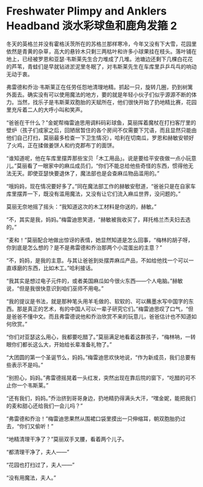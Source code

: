 # Freshwater Plimpy and Anklers Headband 淡水彩球鱼和鹿角发箍 2

冬天的英格兰并没有霍格沃茨所在的苏格兰那样寒冷，今年又没有下大雪，花园里依然是青黄的杂草，高大的悬铃木只剩三两枯叶和许多小球果挂在枝头。落叶铺在地上，已经被罗恩和亚瑟·韦斯莱先生合力堆成了几堆。池塘边还剩下几棵白花花的芦苇，青蛙们是早就钻进淤泥里冬眠了，对韦斯莱先生在车库里乒乒乓乓的响动无动于衷。

弗雷德和乔治·韦斯莱正在任劳任怨地清理地精。抓起一只，旋转几圈，扔到树篱外面去。确实没有可以使用魔法的地方，要的就是年轻小伙子们似乎源源不断的体力。当然，找乐子是韦斯莱双胞胎的天赋所在，他们很快开始了扔地精比赛，花园里充斥着二人的大呼小叫和笑声。

“爸爸在干什么？”金妮帮梅雷迪思用调料码彩球鱼，莫丽挥着魔杖在打扫客厅里的壁炉（孩子们成家之后，回陋居暂住的各个房间不仅需要下咒语，而且显然只能由他们自己打扫，莫丽最多检查一下卫生情况），哈利在切南瓜，罗恩和赫敏安顿好了火鸡，正在揉做姜饼人和约克郡布丁的面饼。

“谁知道呢，他在车库里摆弄那些宝贝「木工用品」。说是要给平安夜做一点小玩意儿。”莫丽看了一眼家中的麻瓜成员们，“你们不能总给他些奇怪的东西，惯得他无法无天。即使亚瑟快要退休了，魔法部也是会查麻瓜物品滥用的。”

“哦妈妈，现在情况要好多了。”同在魔法部工作的赫敏安慰道，“爸爸只是在自家车库里摆弄一下，既没有滥用魔法，又没有让它们流入麻瓜世界，没问题的。”

莫丽无奈地摇了摇头：“我知道这次的木工材料是你送的，赫敏。”

“不，其实是我，妈妈。”梅雷迪思笑道，“赫敏被我收买了，拜托格兰杰夫妇去选的。”

“麦和！”莫丽配合地做出惊讶的表情，她显然知道是怎么回事，“梅林的胡子呀，你到底是怎么想的？是不是弗雷德和乔治那两个小混蛋出的主意？”

“不，妈妈，是我的主意。与其让爸爸到处摆弄麻瓜产品，不如给他找一个可以一直琢磨的东西，比如木工。”哈利接话。

“我其实是想过电子元件的，或者美国麻瓜如今很火东西——个人电脑。”赫敏说，“但是我很快意识到咱们巫师不用电。”

“我的提议是书法，就是那种笔头用羊毛做的、软软的、可以蘸墨水写中国字的东西。那是真正的艺术，有的中国人可以一辈子研究它们。”梅雷迪思叹了口气，“但是爸爸不懂中文。而且弗雷德说他和乔治欣赏不来的玩意儿，爸爸估计也不知道如何欣赏。”

“你们对亚瑟这么用心，我都要吃醋了。”莫丽满足地看着这群孩子，“梅林呐，一转眼你们都长这么大，开始给长辈准备礼物了。”

“大团圆的第一个圣诞节么，妈妈。”梅雷迪思欢快地说，“作为新成员，我们总要有些表示不是吗。”

“别担心，妈妈。”弗雷德摇晃着一头红发，突然出现在靠后院的窗下，“吃醋的可不止你一个韦斯莱。”

“还有我们，妈妈。”乔治挤到哥哥身边，扔地精扔得满头大汗，“嘿金妮，能把我们的麦和甜心还给我们一会儿吗？”

“弗雷德和乔治！”梅雷迪思果然从围裙口袋里摸出一只伸缩耳，朝双胞胎扔过去，“你们又偷听！”

“地精清理干净了？”莫丽双手叉腰，看着两个儿子。

“都清理干净了，夫人——”

“花园也打扫过了，夫人——”

“没有用魔法，夫人。”

